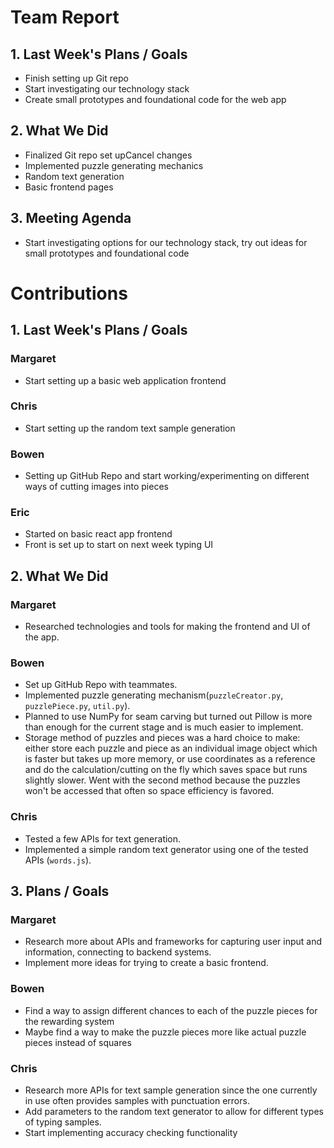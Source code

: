 # Team Report
## 1. Last Week's Plans / Goals
- Finish setting up Git repo  
- Start investigating our technology stack  
- Create small prototypes and foundational code for the web app  
## 2. What We Did  
- Finalized Git repo set upCancel changes
- Implemented puzzle generating mechanics
- Random text generation
- Basic frontend pages
## 3. Meeting Agenda
- Start investigating options for our technology stack, try out ideas for small prototypes and foundational code
# Contributions  
## 1. Last Week's Plans / Goals
### Margaret  
- Start setting up a basic web application frontend  
### Chris  
- Start setting up the random text sample generation  
### Bowen  
- Setting up GitHub Repo and start working/experimenting on different ways of cutting images into pieces  
### Eric  
- Started on basic react app frontend
- Front is set up to start on next week typing UI
## 2. What We Did  
### Margaret
- Researched technologies and tools for making the frontend and UI of the app.
### Bowen
- Set up GitHub Repo with teammates.
- Implemented puzzle generating mechanism(`puzzleCreator.py`, `puzzlePiece.py`, `util.py`).
- Planned to use NumPy for seam carving but turned out Pillow is more than enough for the current stage and is much easier to implement.
- Storage method of puzzles and pieces was a hard choice to make: either store each puzzle and piece as an individual image object which is faster but takes up more memory, or use coordinates as a reference and do the calculation/cutting on the fly which saves space but runs slightly slower. Went with the second method because the puzzles won't be accessed that often so space efficiency is favored.
### Chris
- Tested a few APIs for text generation.
- Implemented a simple random text generator using one of the tested APIs (`words.js`).
## 3. Plans / Goals  
### Margaret
- Research more about APIs and frameworks for capturing user input and information, connecting to backend systems.
- Implement more ideas for trying to create a basic frontend.
### Bowen
- Find a way to assign different chances to each of the puzzle pieces for the rewarding system
- Maybe find a way to make the puzzle pieces more like actual puzzle pieces instead of squares
### Chris
- Research more APIs for text sample generation since the one currently in use often provides samples with punctuation errors.
- Add parameters to the random text generator to allow for different types of typing samples.
- Start implementing accuracy checking functionality
